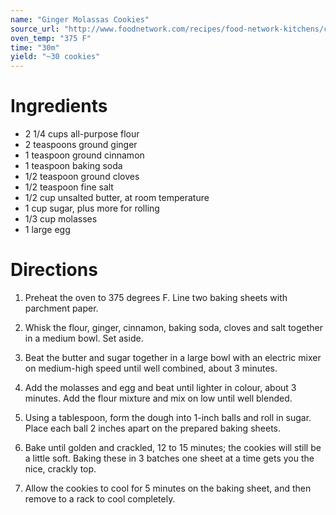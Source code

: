 ```yaml
---
name: "Ginger Molassas Cookies"
source_url: "http://www.foodnetwork.com/recipes/food-network-kitchens/chewy-ginger-molasses-cookies.html"
oven_temp: "375 F"
time: "30m"
yield: "~30 cookies"
---
```


# Ingredients

- 2 1/4 cups all-purpose flour
- 2 teaspoons ground ginger
- 1 teaspoon ground cinnamon
- 1 teaspoon baking soda
- 1/2 teaspoon ground cloves
- 1/2 teaspoon fine salt
- 1/2 cup unsalted butter, at room temperature
- 1 cup sugar, plus more for rolling
- 1/3 cup molasses
- 1 large egg


# Directions

1. Preheat the oven to 375 degrees F. Line two baking sheets with parchment paper.

2. Whisk the flour, ginger, cinnamon, baking soda, cloves and salt together in a medium bowl. Set aside.

3. Beat the butter and sugar together in a large bowl with an electric mixer on medium-high speed until well combined, about 3 minutes.

4. Add the molasses and egg and beat until lighter in colour, about 3 minutes. Add the flour mixture and mix on low until well blended.

4. Using a tablespoon, form the dough into 1-inch balls and roll in sugar. Place each ball 2 inches apart on the prepared baking sheets.

5. Bake until golden and crackled, 12 to 15 minutes; the cookies will still be a little soft. Baking these in 3 batches one sheet at a time gets you the nice, crackly top.

6. Allow the cookies to cool for 5 minutes on the baking sheet, and then remove to a rack to cool completely.
